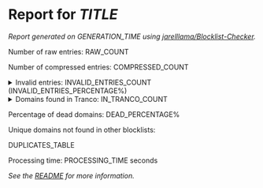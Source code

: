 # Report for *TITLE*

<URL>

*Report generated on GENERATION_TIME using [jarelllama/Blocklist-Checker](https://github.com/jarelllama/Blocklist-Checker).*

Number of raw entries: RAW_COUNT

Number of compressed entries: COMPRESSED_COUNT

<details>
<summary>Invalid entries: INVALID_ENTRIES_COUNT (INVALID_ENTRIES_PERCENTAGE%)</summary>

``` text
INVALID_ENTRIES
```

</details>

<details>
<summary>Domains found in Tranco: IN_TRANCO_COUNT</summary>

``` text
IN_TRANCO
```

</details>

Percentage of dead domains: DEAD_PERCENTAGE%

Unique domains not found in other blocklists:

DUPLICATES_TABLE

Processing time: PROCESSING_TIME seconds

*See the [README](https://github.com/jarelllama/Blocklist-Checker) for more information.*
